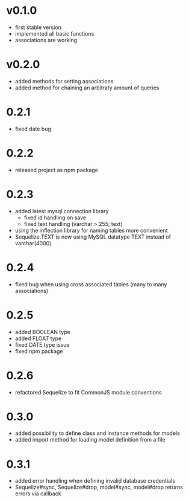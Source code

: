 # v0.1.0 #
- first stable version
- implemented all basic functions
- associations are working

# v0.2.0 #
- added methods for setting associations
- added method for chaining an arbitraty amount of queries

# 0.2.1 #
- fixed date bug

# 0.2.2 #
- released project as npm package

# 0.2.3 #
- added latest mysql connection library
  - fixed id handling on save
  - fixed text handling (varchar > 255; text)
- using the inflection library for naming tables more convenient
- Sequelize.TEXT is now using MySQL datatype TEXT instead of varchar(4000)

# 0.2.4 #
- fixed bug when using cross associated tables (many to many associations)

# 0.2.5 #
- added BOOLEAN type
- added FLOAT type
- fixed DATE type issue
- fixed npm package

# 0.2.6 #
- refactored Sequelize to fit CommonJS module conventions

# 0.3.0 #
- added possibility to define class and instance methods for models
- added import method for loading model definition from a file

# 0.3.1 #
- added error handling when defining invalid database credentials
- Sequelize#sync, Sequelize#drop, model#sync, model#drop returns errors via callback